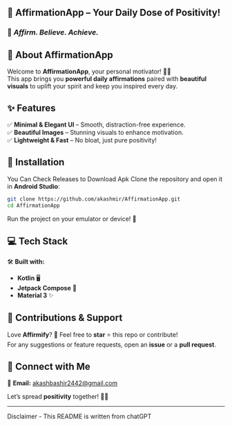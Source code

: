 

## 🌟 **AffirmationApp – Your Daily Dose of Positivity!**  
### 📜 *Affirm. Believe. Achieve.*  


## 🎯 **About AffirmationApp**  
Welcome to **AffirmationApp**, your personal motivator! 🌿✨  
This app brings you **powerful daily affirmations** paired with **beautiful visuals** to uplift your spirit and keep you inspired every day.  

## ✨ **Features**  
✅ **Minimal & Elegant UI** – Smooth, distraction-free experience.  
✅ **Beautiful Images** – Stunning visuals to enhance motivation.  
✅ **Lightweight & Fast** – No bloat, just pure positivity!  


## 🚀 **Installation**  
You Can Check Releases to Download Apk
Clone the repository and open it in **Android Studio**:  
```sh
git clone https://github.com/akashmir/AffirmationApp.git
cd AffirmationApp
```
Run the project on your emulator or device! 🎉  

## 💻 **Tech Stack**  
🛠 **Built with:**  
- **Kotlin** 🖥  
- **Jetpack Compose** 🎨  
- **Material 3** ✨  

## 👏 **Contributions & Support**  
Love **Affirmify**? 🌟 Feel free to **star** ⭐ this repo or contribute!  
For any suggestions or feature requests, open an **issue** or a **pull request**.  

## 📢 **Connect with Me**  
📧 **Email:** [akashbashir2442@gmail.com](mailto:akashbashir2442@gmail.com)  
 

Let’s spread **positivity** together! 💖🚀  

---

Disclaimer - This README is written from chatGPT
